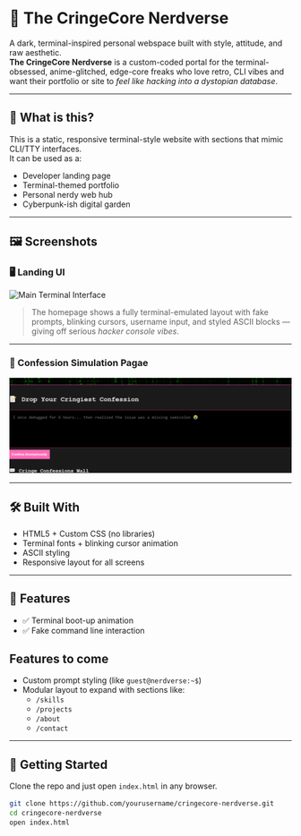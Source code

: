# 🖤 The CringeCore Nerdverse

A dark, terminal-inspired personal webspace built with style, attitude, and raw aesthetic.  
**The CringeCore Nerdverse** is a custom-coded portal for the terminal-obsessed, anime-glitched, edge-core freaks who love retro, CLI vibes and want their portfolio or site to *feel like hacking into a dystopian database*.

---

## 🔧 What is this?

This is a static, responsive terminal-style website with sections that mimic CLI/TTY interfaces.  
It can be used as a:

- Developer landing page
- Terminal-themed portfolio
- Personal nerdy web hub
- Cyberpunk-ish digital garden

---

## 🖼️ Screenshots

### 🖥️ Landing UI

![Main Terminal Interface](/nerdy/assets/new_COOK_1%20(1).PNG)

> The homepage shows a fully terminal-emulated layout with fake prompts, blinking cursors, username input, and styled ASCII blocks — giving off serious *hacker console vibes*.

---

### 🧠 Confession Simulation Pagae

![Confession Mode Interface](./assets/new_COOK_2%20(1).png)

>

---

## 🛠️ Built With

- HTML5 + Custom CSS (no libraries)
- Terminal fonts + blinking cursor animation
- ASCII styling
- Responsive layout for all screens

---

## 🧪 Features

- ✅ Terminal boot-up animation
- ✅ Fake command line interaction

## Features to come
- Custom prompt styling (like `guest@nerdverse:~$`)
- Modular layout to expand with sections like:
  - `/skills`
  - `/projects`
  - `/about`
  - `/contact`

---

## 🚀 Getting Started

Clone the repo and just open `index.html` in any browser.

```bash
git clone https://github.com/yourusername/cringecore-nerdverse.git
cd cringecore-nerdverse
open index.html
